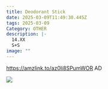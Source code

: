```yaml
---
title: Deodorant Stick
date: 2025-03-09T11:49:30.445Z
tags: 2025-03-09
Category: OTHER
description: |-
  14.XX
  S+S
image: ""
---
```

https://amzlink.to/az0li8SPumWOR  AD<!--StartFragment-->

![](https://m.media-amazon.com/images/I/81-BU9+Ch-L._SL1500_.jpg)

<!--EndFragment-->